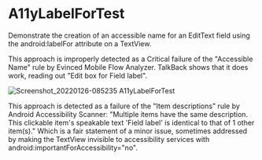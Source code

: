 # A11yLabelForTest

Demonstrate the creation of an accessible name for an EditText field
using the android:labelFor attribute on a TextView.

This approach is improperly detected as a Critical failure of the "Accessible Name" rule by Evinced Mobile Flow Analyzer. 
TalkBack shows that it does work, reading out "Edit box for Field label".

![Screenshot_20220126-085235 A11yLabelForTest](https://user-images.githubusercontent.com/85311885/151179128-378e84f4-d4f1-4243-96b5-222043cb35de.png)


This approach is detected as a failure of the "Item descriptions" rule by Android Accessibility Scanner:
"Multiple items have the same description. 
This clickable item's speakable text 'Field label' is identical to that of 1 other item(s)." 
Which is a fair statement of a minor issue, sometimes addressed by making the TextView 
invisible to accessibility services with android:importantForAccessibility="no".

